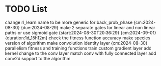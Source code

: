 # TODO List

change rl_learn name to be more generic for back_prob_phase {cm:2024-08-30} {due:2024-08-29}
make 2 separate gates for linear and non linear paths or use sigmoid gate {start:2024-08-30T20:36:29} {cm:2024-09-01} {duration:1d_15h12m}
check the fitness function accuracy
make species version of algorithm
make convolution identity layer {cm:2024-08-30}
parallelism fitness and training functions
train custom gradient layer
add kernel change to the conv layer
match conv with fully connected layer
add conv2d support to the algorithm